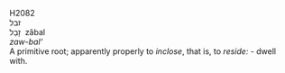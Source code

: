 H2082  
זבל  
זָבַל ‎ zâbal  
*zaw-bal‘*  
A primitive root; apparently properly to *inclose*, that is, to *reside:
-* dwell with.  
